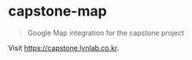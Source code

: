 # capstone-map

> Google Map integration for the capstone project

Visit <https://capstone.lynlab.co.kr>.
